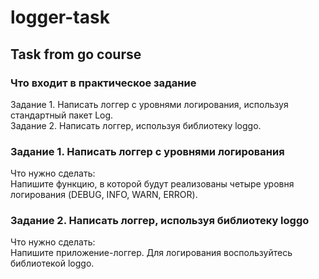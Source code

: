 # logger-task
## Task from go course

### Что входит в практическое задание
Задание 1. Написать логгер с уровнями логирования, используя стандартный пакет Log.  
Задание 2. Написать логгер, используя библиотеку loggo.


### Задание 1. Написать логгер с уровнями логирования
Что нужно сделать:  
Напишите функцию, в которой будут реализованы четыре уровня логирования (DEBUG, INFO, WARN, ERROR).

###  Задание 2. Написать логгер, используя библиотеку loggo
Что нужно сделать:  
Напишите приложение-логгер. Для логирования воспользуйтесь библиотекой loggo.
